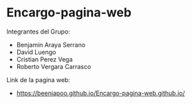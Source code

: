 # Encargo-pagina-web


Integrantes del Grupo:
- Benjamin Araya Serrano
- David Luengo
- Cristian Perez Vega
- Roberto Vergara Carrasco

Link de la pagina web:
- https://beenjapoo.github.io/Encargo-pagina-web.github.io/
